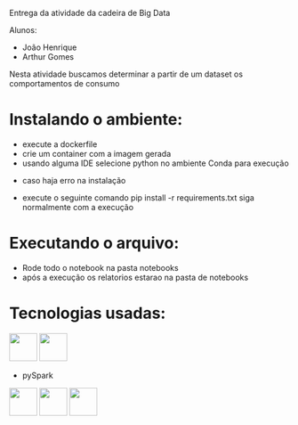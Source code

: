 Entrega da atividade da cadeira de Big Data

Alunos:
- João Henrique
- Arthur Gomes

Nesta atividade buscamos determinar a partir de um dataset os comportamentos de consumo

# Instalando o ambiente:

-  execute a dockerfile
-  crie um container com a imagem gerada
-  usando alguma IDE selecione python no ambiente Conda para execução
* caso haja erro na instalação
- execute o seguinte comando
  pip install -r requirements.txt
siga normalmente com a execução
# Executando o arquivo:

- Rode todo o notebook na pasta notebooks
- após a execução os relatorios estarao na pasta de notebooks
  
# Tecnologias usadas:
<img src= "https://stevedower.gallerycdn.vsassets.io/extensions/stevedower/python/0.24149.4/1716914037100/Microsoft.VisualStudio.Services.Icons.Default" height=50px 
width=50px>
<img src="https://github.com/Joaohenrique1987/Retail-Transactions/assets/86072531/81818411-159b-451b-aeb2-1ba11dac45c5" height=50px width=50px>
- pySpark
<img src = 'https://is1-ssl.mzstatic.com/image/thumb/Purple126/v4/9e/9c/a1/9e9ca188-fa83-5404-ba7a-141b2a326ca2/AppIcon-0-0-1x_U007emarketing-0-0-0-3-0-0-sRGB-0-0-0-GLES2_U002c0-512MB-85-220-0-0.png/256x256bb.jpg' height= 50px width = 50px>
<img src = "https://seaborn.pydata.org/_images/logo-tall-lightbg.svg" height = 50px width = 50px>
<img src="https://images.opencollective.com/numpy/68c08d3/logo/256.png" height=50px width=50px>
